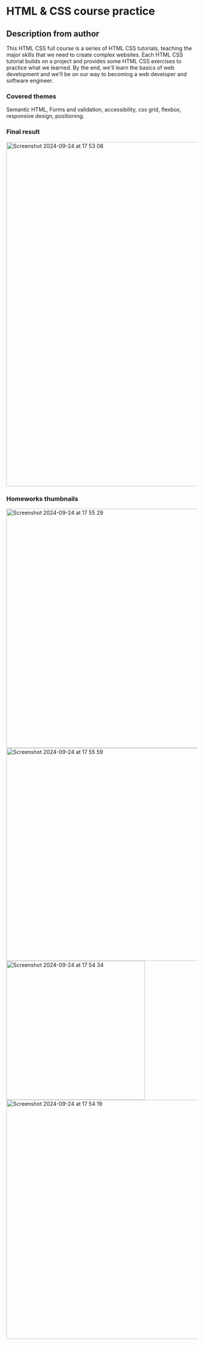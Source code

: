 # HTML & CSS course practice #

## Description from author ##
This HTML CSS full course is a series of HTML CSS tutorials, teaching the major skills that we need to create complex websites. Each HTML CSS tutorial builds on a project and provides some HTML CSS exercises to practice what we learned. By the end, we'll learn the basics of web development and we'll be on our way to becoming a web developer and software engineer.

### Covered themes
Semantic HTML, Forms and validation, accessibility, css grid, flexbox, responsive design, positioning.

### Final result
<img width="905" alt="Screenshot 2024-09-24 at 17 53 08" src="https://github.com/user-attachments/assets/37aaa33b-c7a0-414a-ab2b-de63951fa0b9">

### Homeworks thumbnails
<img width="629" alt="Screenshot 2024-09-24 at 17 55 29" src="https://github.com/user-attachments/assets/fba544af-c585-48bd-b19a-a61132b3cf50">

<img width="560" alt="Screenshot 2024-09-24 at 17 55 59" src="https://github.com/user-attachments/assets/8b38f67f-f4fc-4f51-a317-d6c42699d5ce">
<img width="365" alt="Screenshot 2024-09-24 at 17 54 34" src="https://github.com/user-attachments/assets/0806330e-9f34-4fec-8384-3524c749bc72">
<img width="629" alt="Screenshot 2024-09-24 at 17 54 19" src="https://github.com/user-attachments/assets/3532680a-038b-44e0-88c8-a526e25d44c8">

